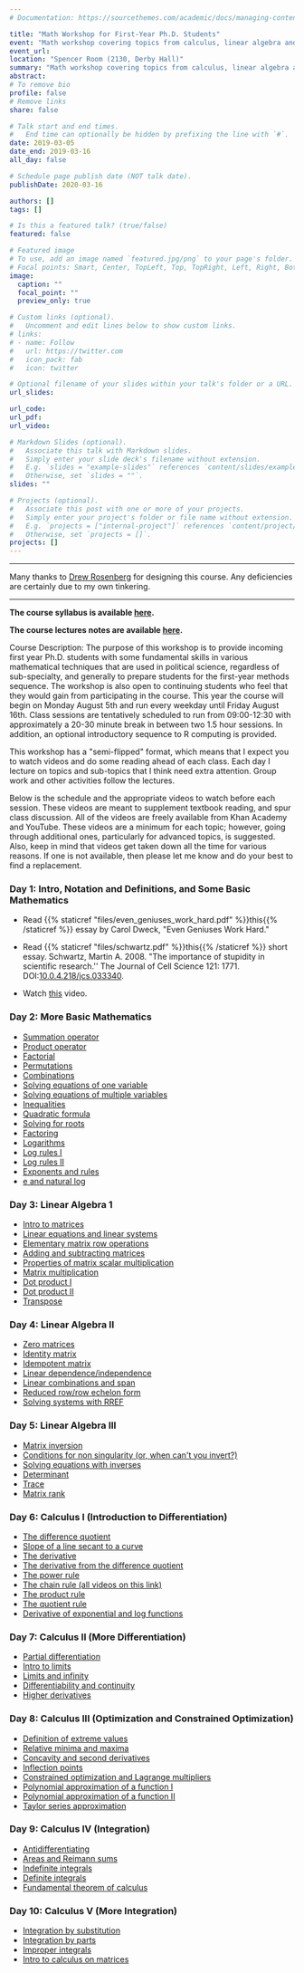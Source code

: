 ```yaml
---
# Documentation: https://sourcethemes.com/academic/docs/managing-content/

title: "Math Workshop for First-Year Ph.D. Students"
event: "Math workshop covering topics from calculus, linear algebra and set notation, in preparation for the graduate methods sequence."
event_url:
location: "Spencer Room (2130, Derby Hall)"
summary: "Math workshop covering topics from calculus, linear algebra and set notation, in preparation for the graduate methods sequence."
abstract:
# To remove bio
profile: false 
# Remove links
share: false

# Talk start and end times.
#   End time can optionally be hidden by prefixing the line with `#`.
date: 2019-03-05
date_end: 2019-03-16
all_day: false

# Schedule page publish date (NOT talk date).
publishDate: 2020-03-16

authors: []
tags: []

# Is this a featured talk? (true/false)
featured: false

# Featured image
# To use, add an image named `featured.jpg/png` to your page's folder. 
# Focal points: Smart, Center, TopLeft, Top, TopRight, Left, Right, BottomLeft, Bottom, BottomRight.
image:
  caption: ""
  focal_point: ""
  preview_only: true

# Custom links (optional).
#   Uncomment and edit lines below to show custom links.
# links:
# - name: Follow
#   url: https://twitter.com
#   icon_pack: fab
#   icon: twitter

# Optional filename of your slides within your talk's folder or a URL.
url_slides:

url_code:
url_pdf:
url_video:

# Markdown Slides (optional).
#   Associate this talk with Markdown slides.
#   Simply enter your slide deck's filename without extension.
#   E.g. `slides = "example-slides"` references `content/slides/example-slides.md`.
#   Otherwise, set `slides = ""`.
slides: ""

# Projects (optional).
#   Associate this post with one or more of your projects.
#   Simply enter your project's folder or file name without extension.
#   E.g. `projects = ["internal-project"]` references `content/project/deep-learning/index.md`.
#   Otherwise, set `projects = []`.
projects: []
---
```



---

Many thanks to [Drew Rosenberg](https://www.asrosenberg.com/mathcamp) for designing this course. Any deficiencies are certainly due to my own tinkering. 

---

**The course syllabus is available [here](/files/math_camp_syllabus.pdf).**

**The course lectures notes are available [here](/files/math_camp_lectures_19.pdf).**

<!-- **The course syllabus is available {{% staticref "files/math_camp_syllabus.pdf" %}}here{{% /staticref %}}.**


**Course lecture notes are available {{% staticref "files/math_camp_lectures_19.pdf" %}}here{{% /staticref %}}.** -->


Course Description: The purpose of this workshop is to provide incoming first year Ph.D. students with some fundamental skills in various mathematical techniques that are used in political science, regardless of sub-specialty, and generally to prepare students for the first-year methods sequence. The workshop is also open to continuing students who feel that they would gain from participating in the course. This year the course will begin on Monday August 5th and run every weekday until Friday August 16th. Class sessions are tentatively scheduled to run from 09:00-12:30 with approximately a 20-30 minute break in between two 1.5 hour sessions. In addition, an optional introductory sequence to R computing is provided.

This workshop has a "semi-flipped" format, which means that I expect you to watch videos and do some reading ahead of each class. Each day I lecture on topics and sub-topics that I think need extra attention. Group work and other activities follow the lectures.

Below is the schedule and the appropriate videos to watch before each session. These videos are meant to supplement textbook reading, and spur class discussion. All of the videos are freely available from Khan Academy and YouTube. These videos are a minimum for each topic; however, going through additional ones, particularly for advanced topics, is suggested. Also, keep in mind that videos get taken down all the time for various reasons. If one is not available, then please let me know and do your best to find a replacement.

### Day 1: Intro, Notation and Definitions, and Some Basic Mathematics

+ Read {{% staticref "files/even_geniuses_work_hard.pdf" %}}this{{% /staticref %}} essay by Carol Dweck, "Even Geniuses Work Hard."

+ Read {{% staticref "files/schwartz.pdf" %}}this{{% /staticref %}}  short essay. Schwartz, Martin A. 2008. "The importance of stupidity in scientific research.'' The Journal of Cell Science 121: 1771. DOI:[10.0.4.218/jcs.033340](10.1242/jcs.033340).

+ Watch [this](https://www.youtube.com/watch?v=IUTGFQpKaPU) video.

### Day 2: More Basic Mathematics

+ [Summation operator](https://www.youtube.com/watch?v=5jwXThH6fg4)
+ [Product operator](https://www.youtube.com/watch?v=qlRGuP2Yy64)
+ [Factorial](https://www.youtube.com/watch?v=4j66DS_XTSo)
+ [Permutations](https://www.youtube.com/watch?v=XqQTXW7XfYA)
+ [Combinations](https://www.youtube.com/watch?v=bCxMhncR7PU)
+ [Solving equations of one variable](https://www.youtube.com/watch?v=wVWQWEta1rE)
+ [Solving equations of multiple variables](https://www.youtube.com/watch?v=iiwY1qxsmR0)
+ [Inequalities](https://www.youtube.com/watch?v=VgDe_D8ojxw)
+ [Quadratic formula](https://www.youtube.com/watch?v=i7idZfS8t8w)
+ [Solving for roots](https://www.youtube.com/watch?v=55G8037gsKY)
+ [Factoring](https://www.youtube.com/watch?v=v0dhpNnzZjA)
+ [Logarithms](https://www.youtube.com/watch?v=Z5myJ8dg_rM)
+ [Log rules I](https://www.youtube.com/watch?v=PupNgv49_WY)
+ [Log rules II](https://www.youtube.com/watch?v=TMmxKZaCqe0)
+ [Exponents and rules](https://www.youtube.com/watch?v=Kr16rdBMX4o)
+ [e and natural log](https://www.youtube.com/watch?v=dsySragIVEk)

### Day 3: Linear Algebra 1

+ [Intro to matrices](https://www.khanacademy.org/math/precalculus/precalc-matrices/intro-to-matrices/v/introduction-to-the-matrix)
+ [Linear equations and linear systems](https://www.khanacademy.org/math/precalculus/precalc-matrices/representing-systems-with-matrices/a/representing-systems-with-matrices)
+ [Elementary matrix row operations](https://www.khanacademy.org/math/precalculus/precalc-matrices/elementary-matrix-row-operations/a/matrix-row-operations)
+ [Adding and subtracting matrices](https://www.khanacademy.org/math/precalculus/precalc-matrices/adding-and-subtracting-matrices/v/matrix-addition-and-subtraction-1)
+ [Properties of matrix scalar multiplication](https://www.khanacademy.org/math/precalculus/precalc-matrices/properties-of-matrix-addition-and-scalar-multiplication/a/properties-of-matrix-scalar-multiplication)
+ [Matrix multiplication](https://www.khanacademy.org/math/precalculus/precalc-matrices/multiplying-matrices-by-matrices/v/matrix-multiplication-intro)
+ [Dot product I](https://www.khanacademy.org/math/linear-algebra/vectors-and-spaces/dot-cross-products/v/vector-dot-product-and-vector-length)
+ [Dot product II](https://www.khanacademy.org/math/linear-algebra/vectors-and-spaces/dot-cross-products/v/proving-vector-dot-product-properties)
+ [Transpose](https://www.khanacademy.org/math/linear-algebra/matrix-transformations/matrix-transpose/v/linear-algebra-transpose-of-a-matrix)

### Day 4: Linear Algebra II

+ [Zero matrices](https://www.khanacademy.org/math/precalculus/precalc-matrices/properties-of-matrix-addition-and-scalar-multiplication/a/intro-to-zero-matrices)
+ [Identity matrix](https://www.youtube.com/watch?v=3cnIa0fYJkY)
+ [Idempotent matrix](https://www.youtube.com/watch?v=PD-1C40ri98)
+ [Linear dependence/independence](https://www.khanacademy.org/math/linear-algebra/vectors-and-spaces/linear-independence/v/linear-algebra-introduction-to-linear-independence)
+ [Linear combinations and span](https://www.khanacademy.org/math/linear-algebra/vectors-and-spaces/linear-combinations/v/linear-combinations-and-span)
+ [Reduced row/row echelon form](https://www.khanacademy.org/math/linear-algebra/vectors-and-spaces/matrices-elimination/v/matrices-reduced-row-echelon-form-1)
+ [Solving systems with RREF](https://www.khanacademy.org/math/precalculus/precalc-matrices/row-echelon-and-gaussian-elimination/v/matrices-reduced-row-echelon-form-2)

### Day 5: Linear Algebra III

+ [Matrix inversion](https://www.khanacademy.org/math/precalculus/precalc-matrices/intro-to-matrix-inverses/v/inverse-matrix-part-1)
+ [Conditions for non singularity (or, when can't you invert?)](https://www.youtube.com/watch?v=UqyN7-tRS00)
+ [Solving equations with inverses](https://www.khanacademy.org/math/precalculus/precalc-matrices/solving-equations-with-inverse-matrices/v/matrix-equations-systems)
+ [Determinant](https://www.khanacademy.org/math/algebra-home/precalculus/precalc-matrices/determinant-of-2x2-matrix/v/finding-the-determinant-of-a-2x2-matrix)
+ [Trace](https://www.youtube.com/watch?v=ih0UdNoypUw)
+ [Matrix rank](https://www.khanacademy.org/math/linear-algebra/vectors-and-spaces/null-column-space/v/dimension-of-the-column-space-or-rank)

### Day 6: Calculus I (Introduction to Differentiation)

+ [The difference quotient](https://www.youtube.com/watch?v=1mlkc3Pfxu4)
+ [Slope of a line secant to a curve](https://www.khanacademy.org/math/differential-calculus/dc-diff-intro/dc-secant-lines/v/slope-of-a-line-secant-to-a-curve)
+ [The derivative](https://www.khanacademy.org/math/ap-calculus-ab/ab-differentiation-1-new/ab-2-2/v/calculus-derivatives-1-new-hd-version)
+ [The derivative from the difference quotient](https://www.youtube.com/watch?v=SFjyhIe_rUo)
+ [The power rule](https://www.khanacademy.org/math/ap-calculus-ab/ab-differentiation-1-new/ab-2-5/v/power-rule)
+ [The chain rule (all videos on this link)](https://www.khanacademy.org/math/ap-calculus-ab/ab-differentiation-2-new/ab-3-1a/v/chain-rule-introduction)
+ [The product rule](https://www.khanacademy.org/math/ap-calculus-ab/ab-differentiation-1-new/ab-2-8/v/applying-the-product-rule-for-derivatives)
+ [The quotient rule](https://www.khanacademy.org/math/ap-calculus-ab/ab-differentiation-2-new/ab-diff-2-optional/v/quotient-rule-from-product-rule)
+ [Derivative of exponential and log functions](https://www.youtube.com/watch?v=3nQejB-XPoY)

### Day 7: Calculus II (More Differentiation)

+ [Partial differentiation](https://www.khanacademy.org/math/multivariable-calculus/multivariable-derivatives/partial-derivatives/v/partial-derivatives-introduction)
+ [Intro to limits](https://www.khanacademy.org/math/ap-calculus-ab/ab-limits-new/ab-1-2/v/introduction-to-limits-hd)
+ [Limits and infinity](https://www.youtube.com/watch?v=a2Ia_ZlUCaQ)
+ [Differentiability and continuity](https://www.khanacademy.org/math/ap-calculus-ab/ab-differentiation-1-new/ab-diff-1-optional/v/differentiability-implies-continuity)
+ [Higher derivatives](https://www.youtube.com/watch?v=jSRN0yxiD1o)

### Day 8: Calculus III (Optimization and Constrained Optimization)

+ [Definition of extreme values](https://www.khanacademy.org/math/ap-calculus-ab/ab-diff-analytical-applications-new/ab-5-2/v/minima-maxima-and-critical-points)
+ [Relative minima and maxima](https://www.youtube.com/watch?v=OM2P8bzixBw)
+ [Concavity and second derivatives](https://www.khanacademy.org/math/ap-calculus-ab/ab-diff-analytical-applications-new/ab-5-6a/v/concavity-concave-upwards-and-concave-downwards-intervals)
+ [Inflection points](https://www.khanacademy.org/math/ap-calculus-ab/ab-diff-analytical-applications-new/ab-5-6a/v/inflection-points)
+ [Constrained optimization and Lagrange multipliers](https://www.youtube.com/watch?v=ry9cgNx1QV8)
+ [Polynomial approximation of a function I](https://www.youtube.com/watch?v=sy132cgqaiU)
+ [Polynomial approximation of a function II](https://www.youtube.com/watch?v=3JG3qn7-Sac)
+ [Taylor series approximation](https://www.youtube.com/watch?v=1LxhXqD3_CE)

### Day 9: Calculus IV (Integration)

+ [Antidifferentiating](https://www.youtube.com/watch?v=a4LhQw2_LIk)
+ [Areas and Reimann sums](https://www.youtube.com/watch?v=CXCtqBlEZ7g)
+ [Indefinite integrals](https://www.youtube.com/watch?v=xRspb-iev-g)
+ [Definite integrals](https://www.youtube.com/watch?v=0RdI3-8G4Fs)
+ [Fundamental theorem of calculus](https://www.youtube.com/watch?v=C7ducZoLKgw)

### Day 10: Calculus V (More Integration)

+ [Integration by substitution](https://www.youtube.com/watch?v=b76wePnIBdU)
+ [Integration by parts](https://www.youtube.com/watch?v=dqaDSlYdRcs)
+ [Improper integrals](https://www.youtube.com/watch?v=85-HNJyuyrU)
+ [Intro to calculus on matrices](https://static1.squarespace.com/static/54d4ff15e4b0b97e05ea8f13/t/578d1027579fb360acc8a625/1468862503635/IFEM.AppF.pdf)